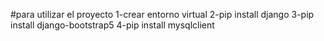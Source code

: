 #para utilizar el proyecto
1-crear entorno virtual
2-pip install django
3-pip install django-bootstrap5
4-pip install mysqlclient